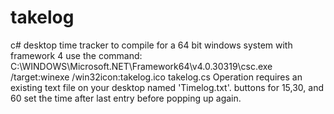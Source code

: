 # takelog
c# desktop time tracker
  to compile for a 64 bit windows system with framework 4 use the command: 
  C:\WINDOWS\Microsoft.NET\Framework64\v4.0.30319\csc.exe /target:winexe /win32icon:takelog.ico takelog.cs
  Operation requires an existing text file on your desktop named 'Timelog.txt'.
  buttons for 15,30, and 60 set the time after last entry before popping up again.
